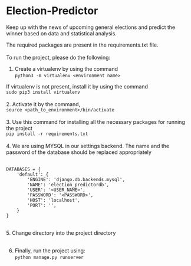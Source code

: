 # Election-Predictor
Keep up with the news of upcoming general elections and predict the winner based on data and statistical analysis.   

The required packages are present in the requirements.txt file.<br>  
To run the project, please do the following:<br>

1. Create a virtualenv by using the command<br> 
  `python3 -m virtualenv <environment name>`<br>
  
If virtualenv is not present, install it by using the command<br> 
  `sudo pip3 install virtualenv`<br><br> 
2. Activate it by the command,<br>
  `source <path_to_environment>/bin/activate`<br><br>
3. Use this command for installing all the necessary packages for running the project<br>
  `pip install -r requirements.txt`<br><br>
4. We are using MYSQL in our settings backend. The name and the password of the database should be replaced appropriately<br><br>

    DATABASES = { 
        'default': {
            'ENGINE': 'django.db.backends.mysql',
            'NAME': 'election_predictordb',
            'USER': '<USER_NAME>',
            'PASSWORD': '<PASSWORD>',
            'HOST': 'localhost',
            'PORT': '',
        }
    }
<br>
5. Change directory into the project directory<br><br>

6. Finally, run the project using:<br>
  `python manage.py runserver`
